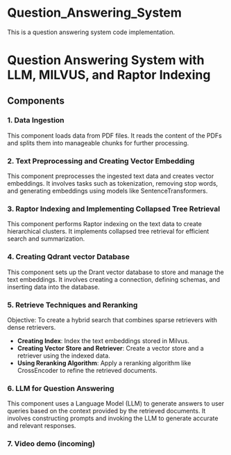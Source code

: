 # Question_Answering_System
This is a question answering system code implementation.

# Question Answering System with LLM, MILVUS, and Raptor Indexing

## Components

### 1. Data Ingestion
This component loads data from PDF files. It reads the content of the PDFs and splits them into manageable chunks for further processing.

### 2. Text Preprocessing and Creating Vector Embedding
This component preprocesses the ingested text data and creates vector embeddings. It involves tasks such as tokenization, removing stop words, and generating embeddings using models like SentenceTransformers.

### 3. Raptor Indexing and Implementing Collapsed Tree Retrieval
This component performs Raptor indexing on the text data to create hierarchical clusters. It implements collapsed tree retrieval for efficient search and summarization.

### 4. Creating Qdrant vector Database
This component sets up the Drant vector database to store and manage the text embeddings. It involves creating a connection, defining schemas, and inserting data into the database.

### 5. Retrieve Techniques and Reranking
Objective: To create a hybrid search that combines sparse retrievers with dense retrievers.
- **Creating Index**: Index the text embeddings stored in Milvus.
- **Creating Vector Store and Retriever**: Create a vector store and a retriever using the indexed data.
- **Using Reranking Algorithm**: Apply a reranking algorithm like CrossEncoder to refine the retrieved documents.

### 6. LLM for Question Answering
This component uses a Language Model (LLM) to generate answers to user queries based on the context provided by the retrieved documents. It involves constructing prompts and invoking the LLM to generate accurate and relevant responses.

### 7. Video demo (incoming)